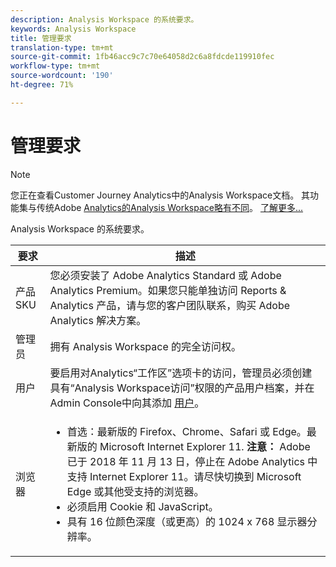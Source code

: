 ```yaml
---
description: Analysis Workspace 的系统要求。
keywords: Analysis Workspace
title: 管理要求
translation-type: tm+mt
source-git-commit: 1fb46acc9c7c70e64058d2c6a8fdcde119910fec
workflow-type: tm+mt
source-wordcount: '190'
ht-degree: 71%

---
```



# 管理要求

>[!NOTE]
>
>您正在查看Customer Journey Analytics中的Analysis Workspace文档。 其功能集与传统Adobe [Analytics的Analysis Workspace略有不同](https://docs.adobe.com/content/help/zh-Hans/analytics/analyze/analysis-workspace/home.html)。 [了解更多...](/help/getting-started/cja-aa.md)

Analysis Workspace 的系统要求。

| 要求 | 描述 |
|--- |--- |
| 产品 SKU | 您必须安装了 Adobe Analytics Standard 或 Adobe Analytics Premium。如果您只能单独访问 Reports &amp; Analytics 产品，请与您的客户团队联系，购买 Adobe Analytics 解决方案。 |
| 管理员 | 拥有 Analysis Workspace 的完全访问权。 |
| 用户 | 要启用对Analytics“工作区”选项卡的访问，管理员必须创建具有“Analysis Workspace访问”权限的产品用户档案，并在Admin Console中向其添加 [用户](https://docs.adobe.com/content/help/zh-Hans/analytics/admin/admin-console/permissions/product-profile.html)。 |
| 浏览器 | <ul><li>首选：最新版的 Firefox、Chrome、Safari 或 Edge。最新版的 Microsoft Internet Explorer 11. **注意：** Adobe 已于 2018 年 11 月 13 日，停止在 Adobe Analytics 中支持 Internet Explorer 11。请尽快切换到 Microsoft Edge 或其他受支持的浏览器。</li><li>必须启用 Cookie 和 JavaScript。</li><li>具有 16 位颜色深度（或更高）的 1024 x 768 显示器分辨率。</li></ul> |
